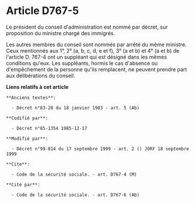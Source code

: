 # Article D767-5

Le président du conseil d'administration est nommé par décret, sur proposition du ministre chargé des immigrés.

Les autres membres du conseil sont nommés par arrêté du même ministre. Ceux mentionnés aux 1°, 2° (a, b, c, d, e et f), 3° (a
et b) et 4° (a et b) de l'article D. 767-4 ont un suppléant qui est désigné dans les mêmes conditions qu'eux. Les suppléants,
hormis le cas d'absence ou d'empêchement de la personne qu'ils remplacent, ne peuvent prendre part aux délibérations du
conseil.

**Liens relatifs à cet article**

	**Anciens textes**:

	  - Décret n°83-28 du 18 janvier 1983 - art. 5 (Ab)

	**Codifié par**:

	  - Décret n°85-1354 1985-12-17

	**Modifié par**:

	  - Décret n°99-814 du 17 septembre 1999 - art. 2 () JORF 18 septembre 1999

	**Cite**:

	  - Code de la sécurité sociale. - art. D767-4 (M)

	**Cité par**:

	  - Code de la sécurité sociale. - art. D767-6 (Ab)

